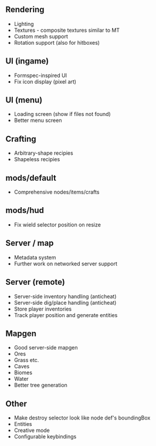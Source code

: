 ## Rendering

* Lighting
* Textures - composite textures similar to MT
* Custom mesh support
* Rotation support (also for hitboxes)


## UI (ingame)

* Formspec-inspired UI
* Fix icon display (pixel art)


## UI (menu)

* Loading screen (show if files not found)
* Better menu screen


## Crafting

* Arbitrary-shape recipies
* Shapeless recipies


## mods/default

* Comprehensive nodes/items/crafts


## mods/hud

* Fix wield selector position on resize


## Server / map

* Metadata system
* Further work on networked server support


## Server (remote)

* Server-side inventory handling (anticheat)
* Server-side dig/place handling (anticheat)
* Store player inventories
* Track player position and generate entities


## Mapgen

* Good server-side mapgen
* Ores
* Grass etc.
* Caves
* Biomes
* Water
* Better tree generation


## Other

* Make destroy selector look like node def's boundingBox
* Entities
* Creative mode
* Configurable keybindings
